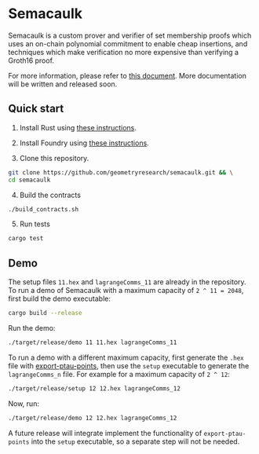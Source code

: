 # Semacaulk

Semacaulk is a custom prover and verifier of set membership proofs which uses
an on-chain polynomial commitment to enable cheap insertions, and techniques
which make verification no more expensive than verifying a Groth16 proof.

For more information, please refer to [this
document](https://hackmd.io/@kwj-geometry/B1I5Ik-hi). More documentation will
be written and released soon.

## Quick start

1. Install Rust using [these
   instructions](https://www.rust-lang.org/learn/get-started).

2. Install Foundry using [these
   instructions](https://github.com/foundry-rs/foundry#installation).

3. Clone this repository.

```bash
git clone https://github.com/geometryresearch/semacaulk.git && \
cd semacaulk
```

4. Build the contracts

```bash
./build_contracts.sh
```

5. Run tests

```bash
cargo test
```

## Demo

The setup files `11.hex` and `lagrangeComms_11` are already in the repository.
To run a demo of Semacaulk with a maximum capacity of `2 ^ 11 = 2048`, first
build the demo executable:

```bash
cargo build --release
```

Run the demo:

```bash
./target/release/demo 11 11.hex lagrangeComms_11
```

To run a demo with a different maximum capacity, first generate the `.hex` file
with
[export-ptau-points](https://github.com/geometryresearch/export-ptau-points),
then use the `setup` executable to generate the `lagrangeComms_n` file. For
example for a maximum capacity of `2 ^ 12`:

```bash
./target/release/setup 12 12.hex lagrangeComms_12
```

Now, run:

```bash
./target/release/demo 12 12.hex lagrangeComms_12
```

A future release will integrate implement the functionality of
`export-ptau-points` into the `setup` executable, so a separate step will not
be needed.
